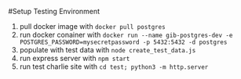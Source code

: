 
#Setup Testing Environment

1. pull docker image with ```docker pull postgres```
2. run docker conainer with ```docker run --name gib-postgres-dev -e POSTGRES_PASSWORD=mysecretpassword -p 5432:5432 -d postgres```
3. populate with test data with ```node create_test_data.js```
4. run express server with ```npm start```
5. run test charlie site with ```cd test; python3 -m http.server```
